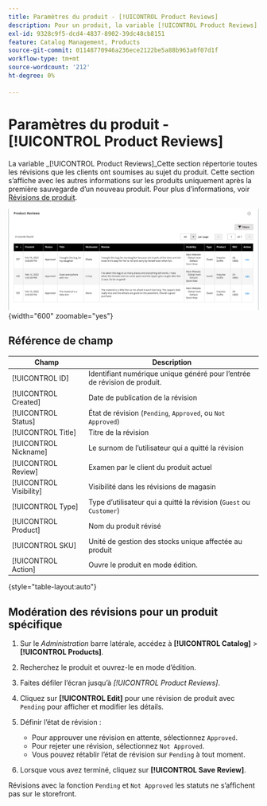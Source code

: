 ```yaml
---
title: Paramètres du produit - [!UICONTROL Product Reviews]
description: Pour un produit, la variable [!UICONTROL Product Reviews] Les paramètres permettent d’accéder aux révisions envoyées pour le produit et de modifier l’état des révisions en attente.
exl-id: 9328c9f5-dcd4-4837-8902-39dc48cb8151
feature: Catalog Management, Products
source-git-commit: 01148770946a236ece2122be5a88b963a0f07d1f
workflow-type: tm+mt
source-wordcount: '212'
ht-degree: 0%

---
```


# Paramètres du produit - [!UICONTROL Product Reviews]

La variable _[!UICONTROL Product Reviews]_Cette section répertorie toutes les révisions que les clients ont soumises au sujet du produit. Cette section s’affiche avec les autres informations sur les produits uniquement après la première sauvegarde d’un nouveau produit. Pour plus d’informations, voir [Révisions de produit](../merchandising-promotions/product-reviews.md).

![Révisions de produit](./assets/product-review.png){width="600" zoomable="yes"}

## Référence de champ

| Champ | Description |
|--- |--- |
| [!UICONTROL ID] | Identifiant numérique unique généré pour l’entrée de révision de produit. |
| [!UICONTROL Created] | Date de publication de la révision |
| [!UICONTROL Status] | État de révision (`Pending`, `Approved`, ou `Not Approved`) |
| [!UICONTROL Title] | Titre de la révision |
| [!UICONTROL Nickname] | Le surnom de l’utilisateur qui a quitté la révision |
| [!UICONTROL Review] | Examen par le client du produit actuel |
| [!UICONTROL Visibility] | Visibilité dans les révisions de magasin |
| [!UICONTROL Type] | Type d’utilisateur qui a quitté la révision (`Guest` ou `Customer`) |
| [!UICONTROL Product] | Nom du produit révisé |
| [!UICONTROL SKU] | Unité de gestion des stocks unique affectée au produit |
| [!UICONTROL Action] | Ouvre le produit en mode édition. |

{style="table-layout:auto"}

## Modération des révisions pour un produit spécifique

1. Sur le _Administration_ barre latérale, accédez à **[!UICONTROL Catalog]** > **[!UICONTROL Products]**.

1. Recherchez le produit et ouvrez-le en mode d’édition.

1. Faites défiler l’écran jusqu’à _[!UICONTROL Product Reviews]_.

1. Cliquez sur **[!UICONTROL Edit]** pour une révision de produit avec `Pending` pour afficher et modifier les détails.

1. Définir l’état de révision :

   - Pour approuver une révision en attente, sélectionnez `Approved`.
   - Pour rejeter une révision, sélectionnez `Not Approved`.
   - Vous pouvez rétablir l’état de révision sur `Pending` à tout moment.

1. Lorsque vous avez terminé, cliquez sur **[!UICONTROL Save Review]**.

Révisions avec la fonction `Pending` et `Not Approved` les statuts ne s’affichent pas sur le storefront.
